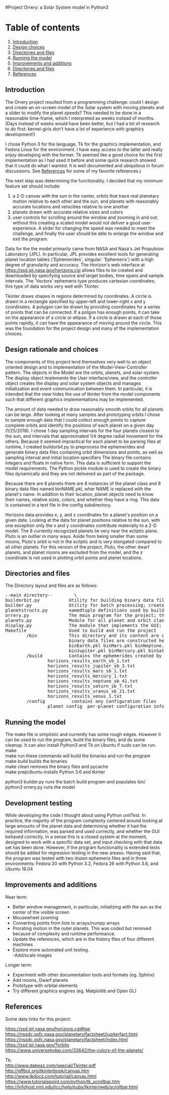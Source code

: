 #Project Orrery: a Solar System model in Python3
# Table of contents
1. [Introduction](#introduction)
2. [Design choices](#design)
3. [Directories and files](#files)
4. [Running the model](#running)
5. [Improvements and additions](#todo)
3. [Directories and files](#files)
3. [References](#references)


## Introduction <a name="introduction"></a>
The Orrery project resulted from a programming challenge: could I design and create an on-screen model of the Solar system with moving planets and a slider to modify the planet speeds? This needed to be done in a reasonable time-frame, which I interpreted as weeks instead of months. (Days instead of weeks would have been better, but I had a bit of research to do first: kernel-girls don't have a lot of experience with graphics development!)

I chose Python 3 for the language, Tk for the graphics implementation, and Fedora Linux for the environment. I have easy access to the latter and really enjoy developing with the former. Tk seemed like a good choice for the first implementation as I had used it before and some quick research showed that it could do what I wanted. It is well documented and ubiquitous in forum discussions. See [References](#references) for some of my favorite references.)

The next step was determining the functionality. I decided that my minimum feature set should include:
1. a 2-D canvas with the sun in the center, orbits that trace real planetary motion relative to each other and the sun, and planets with reasonably accurate locations and velocities relative to one another
2. planets drawn with accurate relative sizes and colors
3. user controls for scrolling around the window and zooming in and out; without this creating a scaled model would not deliver a good user experience. A slider for changing the speed was needed to meet the challenge, and finally the user should be able to enlarge the window and exit the program.

Data for the the model primarily came from NASA and Nasa's Jet Propulsion Laboratory (JPL). In particular, JPL provides excellent tools for generating planet location tables ('Ephemerides', singular: 'Ephemeris') with a high degree of granularity and accuracy. The Horizon's web interface at https://ssd.jpl.nasa.gov/horizons.cgi allows files to be created and downloaded by specifying source and target bodies, time spans and sample intervals. The 'Vectors' ephemeris type produces cartesian coordinates; this type of data works very well with Tkinter.

Tkinter draws shapes in regions determined by coordinates. A circle is drawn in a rectangle specified by upper-left and lower-right x and y coordinates. A polygon can be drawn by providing coordinates for a series of points that can be connected. If a polgon has enough points, it can take on the appearance of a circle or ellipse. If a circle is drawn at each of those points rapidly, it can have the appearance of moving around the circle. This was the foundation for the project design and many of the implementation choices.

## Design rationale and choices <a name="design"></a>
The  components of this project lend themselves very well to an object oriented design and to implementation of the Model-View-Controller pattern. The objects in the Model are the orbits, planets, and solar-system. The display object implements the User interface/view, and the controller object creates the display and solar system objects and manages initialization and event communication between them. In particular, it is intended that the view hides the use of tkinter from the model components such that different graphics implementations may be implemented.

The amount of data needed to draw reasonably smooth orbits for all planets can be large. After looking at many samples and prototyping orbits I chose to sample enough data that I could collect enough points to capture complete orbits and identify the positions of each planet on a given day (1/25/2018). I chose 1 day sampling intervals for the four planets closest to the sun, and intervals that approximated 1/4 degree radial movement for the others. Because it seemed impractical for each planet to be parsing files at runtime, I created buildorbit.py to preprocess the ephemerides and generate binary data files containing orbit dimensions and points, as well as sampling interval and initial location specifiers The binary file contains integers and floats in native form. This data is sufficient to support the model requirements. The Python pickle module is used to create the binary files dynamically and they are not delivered as part of the package.
 
Because there are 8 planets there are 8 instances of the planet class and 8 binary data files named binNAME.pkl, wher NAME is replaced with the planet's name. In addition to their location, planet objects need to know their names, relative sizes, colors, and whether they have a ring. This data is contained in a text file in the config subdirectory.   

Horizons data provides x, y, and z coordinates for a planet's position on a given date. Looking at the data for planet positions relative to the sun, with one exception only the x and y coordinates contribute materially to a 2-D model. The 8 currently recognized planets lie very near the ecliptic plane. Pluto is an outlier in many ways. Aside from being smaller than some moons, Pluto's orbit is not in the ecliptic and is very elongated compared to all other planets. For this version of the project, Pluto, the other dwarf planets, and planet moons are excluded from the model, and the z coordinate is not used in plotting orbit points and planet locations.
  
  
## Directories and files <a name="files"></a>
The Directory layout and files are as follows:  
<pre>
--main directory--        \  
buildorbit.py           Utility for building binary data files  
builder.py              Utility for batch processing; creates /bin if needed  
planetstructs.py        namedtuple definitions used by buildorbits and planets.py  
orrery.py               The main program for the project; the MVC controller  
planets.py              Module for all planet and orbit classes and data; the Model  
display.py              The module that implements the GUI; the View  
Makefile                Used to build and run the project  
        /bin            This directory and its content are created dynamically.  
                        binary data files are constructed here: they include  
                        binEarth.pkl binMars.pkl binNeptune.pkl binUranus.pkl  
                        binJupiter.pkl binMercury.pkl binSaturn.pkl binVenus.pkl  
        /build          Contains the ephemerides created by the JPL Horizons  
                horizons_results_earth_sb_1.txt  
                horizons_results_jupiter_sb_3.txt  
                horizons_results_mars_sb_1.txt  
                horizons_results_mercury_1.txt  
                horizons_results_neptune_sb_41.txt  
                horizons_results_saturn_sb_7.txt  
                horizons_results_uranus_sb_21.txt  
                horizons_results_venus_1.txt  
        /config          contains any configuration files  
                planet_config  per-planet configuration information  
</pre>
<p>

## Running the model <a name="running"></a>
The make file is simplistic and currently has some rough edges. However it can be used to run the program, build the binary files, and do some cleanup. It can also install Python3 and Tk on Ubuntu if sudo can be run.  
make  
make run	these commands will build the binaries and run the program  
make build	builds the binaries  
make clean	removes the binary files and pycache  
make prepUbuntu installs Python 3.6 and tkinter  

python3 builder.py	runs the batch build program and populates bin/  
python3 orrery.py	runs the model  
 

## Development testing <a name="testing"></a>
While developing the code I thought about using Python unitTest. In practice, the majority of the program complexity centered around looking at large amounts of the planet data and determining whether it had the required information, was parsed and used correctly, and whether the GUI behaved correctly. In a sense this is a closed system at the moment, designed to work with a specific data set, and input checking with that data set has been done. However, if the program functionality is extended tests should be added for regression testing in the new areaso.
 Having said that, the program was tested with two dozen ephemeris files and in three environments: Fedora 20 with Python 3.2, Fedora 26 with Python 3.6, and Ubuntu 16.04

## Improvements and additions <a name="todo"></a>
Near term:  
- Better window management, in particular, initializing with the sun as the center of the visible screen  
- Mousewheel zooming  
- Converting points from lists to arrays/numpy arrays  
- Prorating motion in the outer planets. This was coded but removed because of complexity and runtime performance.  
- Update the references, which are in the history files of four different machines  
- Explore more automated unit testing.    
-Add/scale images  
  
Longer term:  
- Experiment with other documentation tools and formats (eg. Sphinx)  
- Add moons, Dwarf planets  
- Prototype with orbital elements  
- Try different graphics engines (eg. Matplotlib and Open GL)  

## References <a name="references"></a>
Some data links for this project:  

https://ssd.jpl.nasa.gov/horizons.cgi#top   
https://nssdc.gsfc.nasa.gov/planetary/factsheet/jupiterfact.html  
https://nssdc.gsfc.nasa.gov/planetary/factsheet/index.html  
https://ssd.jpl.nasa.gov/?orbits  
https://www.universetoday.com/33642/the-colors-of-the-planets/  

  
Tk:  
http://www.dabeaz.com/special/Tkinter.pdf  
http://effbot.org/tkinterbook/canvas.htm  
http://www.tkdocs.com/tutorial/canvas.html  
https://www.tutorialspoint.com/python/tk_scrollbar.htm  
http://infohost.nmt.edu/tcc/help/pubs/tkinter/web/scrollbar.html  



